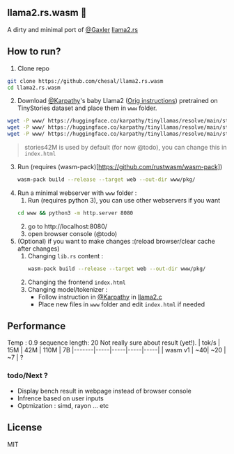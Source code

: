 ## llama2.rs.wasm 🦀
A dirty and minimal port of [@Gaxler](https://github.com/gaxler) [llama2.rs](https://github.com/gaxler/llama2.rs) 

## How to run?
1. Clone repo
```bash
git clone https://github.com/chesal/llama2.rs.wasm
cd llama2.rs.wasm
```

2. Download [@Karpathy](https://github.com/karpathy/)'s baby Llama2 ([Orig instructions](https://github.com/karpathy/llama2.c#feel-the-magic)) pretrained on TinyStories dataset and place them in `www` folder.
```bash
wget -P www/ https://huggingface.co/karpathy/tinyllamas/resolve/main/stories15M.bin
wget -P www/ https://huggingface.co/karpathy/tinyllamas/resolve/main/stories42M.bin
wget -P www/ https://huggingface.co/karpathy/tinyllamas/resolve/main/stories110M.bin
```
> stories42M is used by default (for now @todo), you can change this in `index.html`

3. Run (requires (wasm-pack)[https://github.com/rustwasm/wasm-pack]) 
    ```bash 
    wasm-pack build --release --target web --out-dir www/pkg/
    ```
4. Run a minimal webserver with `www` folder : 
    1. Run (requires python 3), you can use other webservers if you want
    ```bash
    cd www && python3 -m http.server 8080
    ```
    2. go to http://localhost:8080/
    3. open browser console (@todo)
5. (Optional) if you want to make changes :(reload browser/clear cache after changes)
    1. Changing `lib.rs` content :
        ```bash
        wasm-pack build --release --target web --out-dir www/pkg/
        ```
    2. Changing the frontend `index.html`
    3. Changing model/tokenizer :
        - Follow instruction in [@Karpathy](https://github.com/karpathy/) in [llama2.c](https://github.com/karpathy/llama2.c)
        - Place new files in `www` folder and edit `index.html` if needed

## Performance
Temp : 0.9
sequence length: 20
Not really sure about result (yet!).
|    tok/s   | 15M | 42M | 110M | 7B
|-------|-----|-----|-----|-----|
| wasm v1 |  ~40|   ~20   | ~7 | ?

### todo/Next ?
- Display bench result in webpage instead of browser console
- Infrence based on user inputs
- Optmization : simd, rayon ... etc

## License
MIT